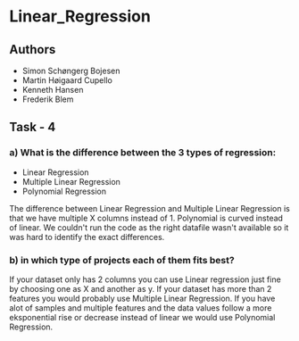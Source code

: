 # Linear_Regression
## Authors
- Simon Schøngerg Bojesen
- Martin Høigaard Cupello
- Kenneth Hansen
- Frederik Blem

## Task - 4 
### a) What is the difference between the 3 types of regression:
- Linear Regression
- Multiple Linear Regression
- Polynomial Regression

The difference between Linear Regression and Multiple Linear Regression is that we have multiple X columns instead of 1.
Polynomial is curved instead of linear. We couldn't run the code as the right datafile wasn't available so it was hard to identify the exact differences.

### b) in which type of projects each of them fits best?
If your dataset only has 2 columns you can use Linear regression just fine by choosing one as X and another as y.
If your dataset has more than 2 features you would probably use Multiple Linear Regression.
If you have alot of samples and multiple features and the data values follow a more eksponential rise or decrease instead of linear we would use Polynomial Regression.
